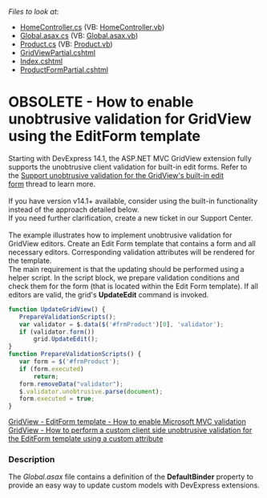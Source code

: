 <!-- default file list -->
*Files to look at*:

* [HomeController.cs](./CS/Controllers/HomeController.cs) (VB: [HomeController.vb](./VB/Controllers/HomeController.vb))
* [Global.asax.cs](./CS/Global.asax.cs) (VB: [Global.asax.vb](./VB/Global.asax.vb))
* [Product.cs](./CS/Models/Product.cs) (VB: [Product.vb](./VB/Models/Product.vb))
* [GridViewPartial.cshtml](./CS/Views/Home/GridViewPartial.cshtml)
* [Index.cshtml](./CS/Views/Home/Index.cshtml)
* [ProductFormPartial.cshtml](./CS/Views/Home/ProductFormPartial.cshtml)
<!-- default file list end -->
# OBSOLETE - How to enable unobtrusive validation for GridView using the EditForm template


<p>Starting with DevExpress 14.1, the ASP.NET MVC GridView extension fully supports the unobtrusive client validation for built-in edit forms. Refer to the <a href="https://www.devexpress.com/Support/Center/p/S173266">Support unobtrusive validation for the GridView's built-in edit form</a> thread to learn more.<br /><br />If you have version v14.1+ available, consider using the built-in functionality instead of the approach detailed below.<br />If you need further clarification, create a new ticket in our Support Center.<br /><br />The example illustrates how to implement unobtrusive validation for GridView editors. Create an Edit Form template that contains a form and all necessary editors. Corresponding validation attributes will be rendered for the template.<br /> The main requirement is that the updating should be performed using a helper script. In the script block, we prepare validation conditions and check them for the form (that is located within the Edit Form template). If all editors are valid, the grid's <strong>UpdateEdit</strong> command is invoked.</p>


```js
function UpdateGridView() {
   PrepareValidationScripts(); 
   var validator = $.data($('#frmProduct')[0], 'validator');
   if (validator.form())
       grid.UpdateEdit();
} 
function PrepareValidationScripts() {
   var form = $('#frmProduct');
   if (form.executed)
       return; 
   form.removeData("validator");
   $.validator.unobtrusive.parse(document);
   form.executed = true;
} 

```


<p><a href="https://www.devexpress.com/Support/Center/p/E3746">GridView - EditForm template - How to enable Microsoft MVC validation</a><u><br /> </u><a href="https://www.devexpress.com/Support/Center/p/E4924">GridView - How to perform a custom client side unobtrusive validation for the EditForm template using a custom attribute</a></p>


<h3>Description</h3>

<p>The <i>Global.asax</i> file contains a definition of the <strong>DefaultBinder</strong> property to provide an easy way to update custom models with DevExpress extensions.</p>

<br/>


